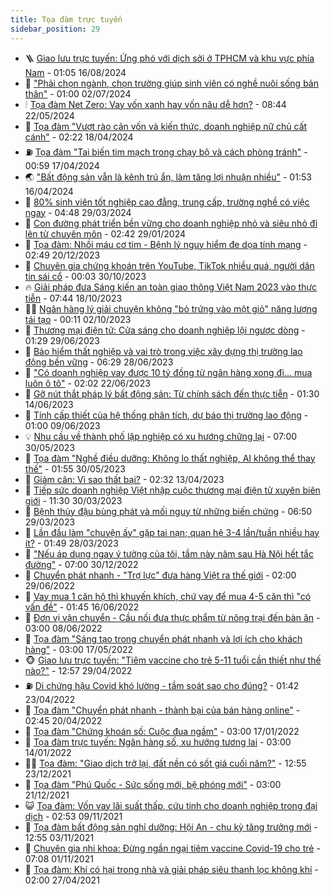 ```yaml
---
title: Tọa đàm trực tuyến
sidebar_position: 29
---
```


<!-- dantri-toa-dam-truc-tuyen:START -->
- 🪜 [Giao lưu trực tuyến: Ứng phó với dịch sởi ở TPHCM và khu vực phía Nam](https://dantri.com.vn/suc-khoe/giao-luu-truc-tuyen-ung-pho-voi-dich-soi-o-tphcm-va-khu-vuc-phia-nam-20240815164004550.htm) - 01:05 16/08/2024
- 🗽 [&quot;Phải chọn ngành, chọn trường giúp sinh viên có nghề nuôi sống bản thân&quot;](https://dantri.com.vn/giao-duc/phai-chon-nganh-chon-truong-giup-sinh-vien-co-nghe-nuoi-song-ban-than-20240701221316410.htm) - 01:00 02/07/2024
- 🕯 [Tọa đàm Net Zero: Vay vốn xanh hay vốn nâu dễ hơn?](https://dantri.com.vn/kinh-doanh/toa-dam-net-zero-vay-von-xanh-hay-von-nau-de-hon-20240522102642720.htm) - 08:44 22/05/2024
- 🫶 [Tọa đàm &quot;Vượt rào cản vốn và kiến thức, doanh nghiệp nữ chủ cất cánh&quot;](https://dantri.com.vn/kinh-doanh/toa-dam-vuot-rao-can-von-va-kien-thuc-doanh-nghiep-nu-chu-cat-canh-20240418074809400.htm) - 02:22 18/04/2024
- ⛽️ [Tọa đàm &quot;Tai biến tim mạch trong chạy bộ và cách phòng tránh&quot;](https://dantri.com.vn/suc-khoe/toa-dam-tai-bien-tim-mach-trong-chay-bo-va-cach-phong-tranh-20240416143847225.htm) - 00:59 17/04/2024
- 🌏 [&quot;Bất động sản vẫn là kênh trú ẩn, làm tăng lợi nhuận nhiều&quot;](https://dantri.com.vn/bat-dong-san/bat-dong-san-van-la-kenh-tru-an-lam-tang-loi-nhuan-nhieu-20240407214048706.htm) - 01:53 16/04/2024
- 🫣 [80% sinh viên tốt nghiệp cao đẳng, trung cấp, trường nghề có việc ngay](https://dantri.com.vn/giao-duc/80-sinh-vien-tot-nghiep-cao-dang-trung-cap-truong-nghe-co-viec-ngay-20240329112818630.htm) - 04:48 29/03/2024
- 🌊 [Con đường phát triển bền vững cho doanh nghiệp nhỏ và siêu nhỏ đi lên từ chuyên môn](https://dantri.com.vn/kinh-doanh/con-duong-phat-trien-ben-vung-cho-doanh-nghiep-nho-va-sieu-nho-di-len-tu-chuyen-mon-20240129093641941.htm) - 02:42 29/01/2024
- 🐘 [Tọa đàm: Nhồi máu cơ tim - Bệnh lý nguy hiểm đe dọa tính mạng](https://dantri.com.vn/suc-khoe/toa-dam-nhoi-mau-co-tim-benh-ly-nguy-hiem-de-doa-tinh-mang-20231213151129936.htm) - 02:49 20/12/2023
- 🌮 [Chuyên gia chứng khoán trên YouTube, TikTok nhiều quá, người dân tin sái cổ](https://dantri.com.vn/kinh-doanh/chuyen-gia-chung-khoan-tren-youtube-tiktok-nhieu-qua-nguoi-dan-tin-sai-co-20231025101642417.htm) - 00:03 30/10/2023
- 🔥 [Giải pháp đưa Sáng kiến an toàn giao thông Việt Nam 2023 vào thực tiễn](https://dantri.com.vn/xa-hoi/giai-phap-dua-sang-kien-an-toan-giao-thong-viet-nam-2023-vao-thuc-tien-20231016153714810.htm) - 07:44 18/10/2023
- 🧑‍🏫 [Ngân hàng lý giải chuyện không &quot;bỏ trứng vào một giỏ&quot; năng lượng tái tạo](https://dantri.com.vn/kinh-doanh/ngan-hang-ly-giai-chuyen-khong-bo-trung-vao-mot-gio-nang-luong-tai-tao-20230929193833457.htm) - 00:11 02/10/2023
- 🔭 [Thương mại điện tử: Cửa sáng cho doanh nghiệp lội ngược dòng](https://dantri.com.vn/kinh-doanh/thuong-mai-dien-tu-cua-sang-cho-doanh-nghiep-loi-nguoc-dong-20230628134437194.htm) - 01:29 29/06/2023
- 💯 [Bảo hiểm thất nghiệp và vai trò trong việc xây dựng thị trường lao động bền vững](https://dantri.com.vn/lao-dong-viec-lam/bao-hiem-that-nghiep-va-vai-tro-trong-viec-xay-dung-thi-truong-lao-dong-ben-vung-20230627205610725.htm) - 06:29 28/06/2023
- 🎉 [&quot;Có doanh nghiệp vay được 10 tỷ đồng từ ngân hàng xong đi... mua luôn ô tô&quot;](https://dantri.com.vn/kinh-doanh/co-doanh-nghiep-vay-duoc-10-ty-dong-tu-ngan-hang-xong-di-mua-luon-o-to-20230612141116453.htm) - 02:02 22/06/2023
- 🌝 [Gỡ nút thắt pháp lý bất động sản: Từ chính sách đến thực tiễn](https://dantri.com.vn/bat-dong-san/go-nut-that-phap-ly-bat-dong-san-tu-chinh-sach-den-thuc-tien-20230613211348586.htm) - 01:30 14/06/2023
- 🙉 [Tính cấp thiết của hệ thống phân tích, dự báo thị trường lao động](https://dantri.com.vn/lao-dong-viec-lam/tinh-cap-thiet-cua-he-thong-phan-tich-du-bao-thi-truong-lao-dong-20230608182630558.htm) - 01:00 09/06/2023
- 💡 [Nhu cầu về thành phố lập nghiệp có xu hướng chững lại](https://dantri.com.vn/lao-dong-viec-lam/nhu-cau-ve-thanh-pho-lap-nghiep-co-xu-huong-chung-lai-20230530092727467.htm) - 07:00 30/05/2023
- 💂 [Tọa đàm &quot;Nghề điều dưỡng: Không lo thất nghiệp, AI không thể thay thế&quot;](https://dantri.com.vn/suc-khoe/toa-dam-nghe-dieu-duong-khong-lo-that-nghiep-ai-khong-the-thay-the-20230529143158933.htm) - 01:55 30/05/2023
- 🦏 [Giảm cân: Vì sao thất bại?](https://dantri.com.vn/suc-khoe/giam-can-vi-sao-that-bai-20230412082101972.htm) - 02:32 13/04/2023
- 🚀 [Tiếp sức doanh nghiệp Việt nhập cuộc thương mại điện tử xuyên biên giới](https://dantri.com.vn/kinh-doanh/tiep-suc-doanh-nghiep-viet-nhap-cuoc-thuong-mai-dien-tu-xuyen-bien-gioi-20230330093327100.htm) - 11:30 30/03/2023
- 🤠 [Bệnh thủy đậu bùng phát và mối nguy từ những biến chứng](https://dantri.com.vn/suc-khoe/benh-thuy-dau-bung-phat-va-moi-nguy-tu-nhung-bien-chung-20230328160135634.htm) - 06:50 29/03/2023
- 🚀 [Lần đầu làm &quot;chuyện ấy&quot; gặp tai nạn; quan hệ 3-4 lần/tuần nhiều hay ít?](https://dantri.com.vn/suc-khoe/lan-dau-lam-chuyen-ay-gap-tai-nan-quan-he-3-4-lantuan-nhieu-hay-it-20230327113936640.htm) - 01:49 28/03/2023
- 🤖 [&quot;Nếu áp dụng ngay ý tưởng của tôi, tầm này năm sau Hà Nội hết tắc đường&quot;](https://dantri.com.vn/xa-hoi/neu-ap-dung-ngay-y-tuong-cua-toi-tam-nay-nam-sau-ha-noi-het-tac-duong-20221229160957855.htm) - 07:00 30/12/2022
- 🤖 [Chuyển phát nhanh - &quot;Trợ lực&quot; đưa hàng Việt ra thế giới](https://dantri.com.vn/kinh-doanh/chuyen-phat-nhanh-tro-luc-dua-hang-viet-ra-the-gioi-20220629083823025.htm) - 02:00 29/06/2022
- 🦍 [Vay mua 1 căn hộ thì khuyến khích, chứ vay để mua 4-5 căn thì &quot;có vấn đề&quot;](https://dantri.com.vn/bat-dong-san/vay-mua-1-can-ho-thi-khuyen-khich-chu-vay-de-mua-4-5-can-thi-co-van-de-20220614165838024.htm) - 01:45 16/06/2022
- 🥷 [Đơn vị vận chuyển - Cầu nối đưa thực phẩm từ nông trại đến bàn ăn](https://dantri.com.vn/kinh-doanh/don-vi-van-chuyen-cau-noi-dua-thuc-pham-tu-nong-trai-den-ban-an-20220607214949966.htm) - 03:00 08/06/2022
- 🥰 [Tọa đàm &quot;Sáng tạo trong chuyển phát nhanh và lợi ích cho khách hàng&quot;](https://dantri.com.vn/kinh-doanh/toa-dam-sang-tao-trong-chuyen-phat-nhanh-va-loi-ich-cho-khach-hang-20220515175604396.htm) - 03:00 17/05/2022
- 🐵 [Giao lưu trực tuyến: &quot;Tiêm vaccine cho trẻ 5-11 tuổi cần thiết như thế nào?&quot;](https://dantri.com.vn/suc-khoe/giao-luu-truc-tuyen-tiem-vaccine-cho-tre-5-11-tuoi-can-thiet-nhu-the-nao-20220427182011449.htm) - 12:57 29/04/2022
- ⛽️ [Di chứng hậu Covid khó lường - tầm soát sao cho đúng?](https://dantri.com.vn/suc-khoe/di-chung-hau-covid-kho-luong-tam-soat-sao-cho-dung-20220422054941125.htm) - 01:42 23/04/2022
- 🦍 [Tọa đàm &quot;Chuyển phát nhanh - thành bại của bán hàng online&quot;](https://dantri.com.vn/kinh-doanh/toa-dam-chuyen-phat-nhanh-thanh-bai-cua-ban-hang-online-20220419183551349.htm) - 02:45 20/04/2022
- 🦆 [Tọa đàm &quot;Chứng khoán số: Cuộc đua ngầm&quot;](https://dantri.com.vn/kinh-doanh/toa-dam-chung-khoan-so-cuoc-dua-ngam-20220114232253335.htm) - 03:00 17/01/2022
- 🦅 [Tọa đàm trực tuyến: Ngân hàng số, xu hướng tương lai](https://dantri.com.vn/kinh-doanh/toa-dam-truc-tuyen-ngan-hang-so-xu-huong-tuong-lai-20220111061519754.htm) - 03:00 14/01/2022
- 🧑‍💻 [Tọa đàm: &quot;Giao dịch trở lại, đất nền có sốt giá cuối năm?&quot;](https://dantri.com.vn/bat-dong-san/toa-dam-giao-dich-tro-lai-dat-nen-co-sot-gia-cuoi-nam-20211223162428243.htm) - 12:55 23/12/2021
- 🧰 [Tọa đàm &quot;Phú Quốc - Sức sống mới, bệ phóng mới&quot;](https://dantri.com.vn/bat-dong-san/toa-dam-phu-quoc-suc-song-moi-be-phong-moi-20211215122349553.htm) - 03:00 21/12/2021
- 😺 [Tọa đàm: Vốn vay lãi suất thấp, cứu tinh cho doanh nghiệp trong đại dịch](https://dantri.com.vn/kinh-doanh/toa-dam-von-vay-lai-suat-thap-cuu-tinh-cho-doanh-nghiep-trong-dai-dich-20211103170302580.htm) - 02:53 09/11/2021
- 🧐 [Tọa đàm bất động sản nghỉ dưỡng: Hội An - chu kỳ tăng trưởng mới](https://dantri.com.vn/bat-dong-san/toa-dam-bat-dong-san-nghi-duong-hoi-an-chu-ky-tang-truong-moi-20211103153232642.htm) - 12:55 03/11/2021
- 🫣 [Chuyên gia nhi khoa: Đừng ngần ngại tiêm vaccine Covid-19 cho trẻ](https://dantri.com.vn/suc-khoe/chuyen-gia-nhi-khoa-dung-ngan-ngai-tiem-vaccine-covid19-cho-tre-20211030091854158.htm) - 07:08 01/11/2021
- 👹 [Tọa đàm: Khí có hại trong nhà và giải pháp siêu thanh lọc không khí](https://dantri.com.vn/kinh-doanh/toa-dam-khi-co-hai-trong-nha-va-giai-phap-sieu-thanh-loc-khong-khi-20210426113032825.htm) - 02:00 27/04/2021<!-- dantri-toa-dam-truc-tuyen:END -->
